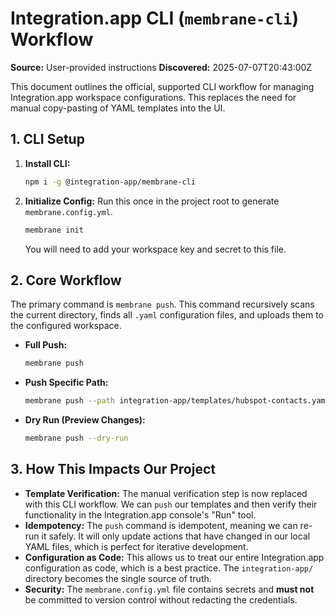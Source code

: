 # Integration.app CLI (`membrane-cli`) Workflow

**Source:** User-provided instructions
**Discovered:** 2025-07-07T20:43:00Z

This document outlines the official, supported CLI workflow for managing Integration.app workspace configurations. This replaces the need for manual copy-pasting of YAML templates into the UI.

## 1. CLI Setup

1.  **Install CLI:**
    ```bash
    npm i -g @integration-app/membrane-cli
    ```
2.  **Initialize Config:** Run this once in the project root to generate `membrane.config.yml`.
    ```bash
    membrane init
    ```
    You will need to add your workspace key and secret to this file.

## 2. Core Workflow

The primary command is `membrane push`. This command recursively scans the current directory, finds all `.yaml` configuration files, and uploads them to the configured workspace.

-   **Full Push:**
    ```bash
    membrane push
    ```
-   **Push Specific Path:**
    ```bash
    membrane push --path integration-app/templates/hubspot-contacts.yaml
    ```
-   **Dry Run (Preview Changes):**
    ```bash
    membrane push --dry-run
    ```

## 3. How This Impacts Our Project

-   **Template Verification:** The manual verification step is now replaced with this CLI workflow. We can `push` our templates and then verify their functionality in the Integration.app console's "Run" tool.
-   **Idempotency:** The `push` command is idempotent, meaning we can re-run it safely. It will only update actions that have changed in our local YAML files, which is perfect for iterative development.
-   **Configuration as Code:** This allows us to treat our entire Integration.app configuration as code, which is a best practice. The `integration-app/` directory becomes the single source of truth.
-   **Security:** The `membrane.config.yml` file contains secrets and **must not** be committed to version control without redacting the credentials.
